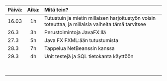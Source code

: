 
| Päivä: | Aika: | Mitä tein? |
| :---         |     :---:      | :--- |
| 16.03             |  1h           |  Tutustuin ja mietin millaisen harjoitustyön voisin toteuttaa, ja millaisia vaiheita tämä tarvitsee  |       
| 26.3             |  3h           | Perustoimintoja JavaFX:llä            |
| 27.3              |   5h          |  Java FX FXML:ään tutustumista             |
| 28.3              |  7h           |  Tappelua NetBeanssin kanssa              |
| 29.3              |  4h           |  Unit testejä ja SQL tietokanta käyttöön          |
|                |             |                |
|                |             |                |
|                |             |                |
|                |             |                |
|                |             |                |
|                |             |                |
|                |             |                |
|                |             |                |

